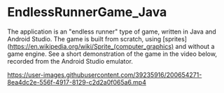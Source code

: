 # EndlessRunnerGame_Java

The application is an "endless runner" type of game, written in Java and Android Studio. The game is built from scratch, using [sprites](https://en.wikipedia.org/wiki/Sprite_(computer_graphics) and without a game engine. See a short demonstration of the game in the video below, recorded from the Android Studio emulator.


https://user-images.githubusercontent.com/39235916/200654271-8ea4dc2e-556f-4917-8129-c2d2a0f065a6.mp4

